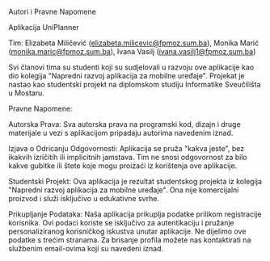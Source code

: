 Autori i Pravne Napomene

Aplikacija UniPlanner

Tim:
Elizabeta Miličević (elizabeta.milicevic@fpmoz.sum.ba),
Monika Marić (monika.maric@fpmoz.sum.ba),
Ivana Vasilj (ivana.vasilj1@fpmoz.sum.ba)

Svi članovi tima su studenti koji su sudjelovali u razvoju ove aplikacije kao dio kolegija "Napredni razvoj aplikacija za mobilne uređaje". Projekat je nastao kao studentski projekt na diplomskom studiju Informatike Sveučilišta u Mostaru.


Pravne Napomene:

Autorska Prava:
Sva autorska prava na programski kod, dizajn i druge materijale u vezi s aplikacijom pripadaju autorima navedenim iznad.

Izjava o Odricanju Odgovornosti:
Aplikacija se pruža "kakva jeste", bez ikakvih izričitih ili implicitnih jamstava. Tim ne snosi odgovornost za bilo kakve gubitke ili štete koje mogu proizaći iz korištenja ove aplikacije.

Studentski Projekt:
Ova aplikacija je rezultat studentskog projekta iz kolegija "Napredni razvoj aplikacija za mobilne uređaje". Ona nije komercijalni proizvod i služi isključivo u edukativne svrhe.

Prikupljanje Podataka:
Naša aplikacija prikuplja podatke prilikom registracije korisnika. Ovi podaci koriste se isključivo za autentikaciju i pružanje personaliziranog korisničkog iskustva unutar aplikacije. Ne dijelimo ove podatke s trećim stranama. Za brisanje profila možete nas kontaktirati na službenim email-ovima koji su navedeni iznad.
